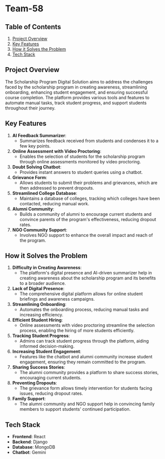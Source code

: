 # Team-58
## Table of Contents

1. [Project Overview](#project-overview)
2. [Key Features](#key-features)
3. [How it Solves the Problem](#how-it-solves-the-problem)
4. [Tech Stack](#tech-stack)

## Project Overview

The Scholarship Program Digital Solution aims to address the challenges faced by the scholarship program in creating awareness, streamlining onboarding, enhancing student engagement, and ensuring successful course completion. The platform provides various tools and features to automate manual tasks, track student progress, and support students throughout their journey.

## Key Features

1. **AI Feedback Summarizer**:
   - Summarizes feedback received from students and condenses it to a few key points.
2. **Online Assessment with Video Proctoring**:
   - Enables the selection of students for the scholarship program through online assessments monitored by video proctoring.
3. **Doubt Solving Chatbot**:
   - Provides instant answers to student queries using a chatbot.
4. **Grievance Form**:
   - Allows students to submit their problems and grievances, which are then addressed to prevent dropouts.
5. **Streamlined College Database**:
   - Maintains a database of colleges, tracking which colleges have been contacted, reducing manual work.
6. **Alumni Community**:
   - Builds a community of alumni to encourage current students and convince parents of the program's effectiveness, reducing dropout rates.
7. **NGO Community Support**:
   - Involves NGO support to enhance the overall impact and reach of the program.

## How it Solves the Problem

1. **Difficulty in Creating Awareness**:
   - The platform's digital presence and AI-driven summarizer help in creating awareness about the scholarship program and its benefits to a broader audience.
2. **Lack of Digital Presence**:
   - The comprehensive digital platform allows for online student briefings and awareness campaigns.
3. **Streamlining Onboarding**:
   - Automates the onboarding process, reducing manual tasks and increasing efficiency.
4. **Efficient Student Hiring**:
   - Online assessments with video proctoring streamline the selection process, enabling the hiring of more students efficiently.
5. **Tracking Student Progress**:
   - Admins can track student progress through the platform, aiding informed decision-making.
6. **Increasing Student Engagement**:
   - Features like the chatbot and alumni community increase student engagement, ensuring they remain committed to the program.
7. **Sharing Success Stories**:
   - The alumni community provides a platform to share success stories, encouraging current students.
8. **Preventing Dropouts**:
   - The grievance form allows timely intervention for students facing issues, reducing dropout rates.
9. **Family Support**:
    - The alumni community and NGO support help in convincing family members to support students' continued participation.

## Tech Stack

- **Frontend**: React
- **Backend**: Django
- **Database**: MongoDB
- **Chatbot**: Gemini
